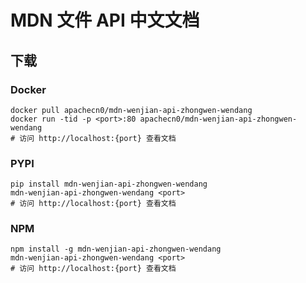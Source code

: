 # MDN 文件 API 中文文档

## 下载

### Docker

```
docker pull apachecn0/mdn-wenjian-api-zhongwen-wendang
docker run -tid -p <port>:80 apachecn0/mdn-wenjian-api-zhongwen-wendang
# 访问 http://localhost:{port} 查看文档
```

### PYPI

```
pip install mdn-wenjian-api-zhongwen-wendang
mdn-wenjian-api-zhongwen-wendang <port>
# 访问 http://localhost:{port} 查看文档
```

### NPM

```
npm install -g mdn-wenjian-api-zhongwen-wendang
mdn-wenjian-api-zhongwen-wendang <port>
# 访问 http://localhost:{port} 查看文档
```
